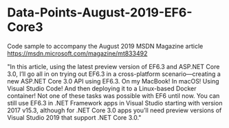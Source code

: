 # Data-Points-August-2019-EF6-Core3
Code sample to accompany the August 2019 MSDN Magazine article
https://msdn.microsoft.com/magazine/mt833492

"In this article, using the latest preview version of EF6.3 and ASP.NET Core 3.0, I’ll go all in on trying out EF6.3 in a cross-platform scenario—creating a new ASP.NET Core 3.0 API using EF6.3. On my MacBook! In macOS! Using Visual Studio Code! And then deploying it to a Linux-based Docker container! Not one of these tasks was possible with EF6 until now. You can still use EF6.3 in .NET Framework apps in Visual Studio starting with version 2017 v15.3, although for .NET Core 3.0 apps you’ll need preview versions of Visual Studio 2019 that support .NET Core 3.0."
